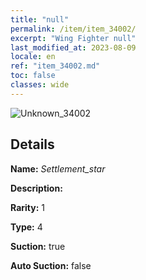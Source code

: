 ```yaml
---
title: "null"
permalink: /item/item_34002/
excerpt: "Wing Fighter null"
last_modified_at: 2023-08-09
locale: en
ref: "item_34002.md"
toc: false
classes: wide
---
```



 ![Unknown_34002](/images/item/Settlement_star_p.png)



## Details

 **Name:** *Settlement_star* 

 **Description:** 

 **Rarity:** 1 

 **Type:** 4 

 **Suction:** true 

 **Auto Suction:** false 


